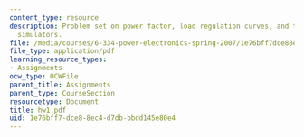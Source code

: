 ```yaml
---
content_type: resource
description: Problem set on power factor, load regulation curves, and time-domain
  simulators.
file: /media/courses/6-334-power-electronics-spring-2007/1e76bff7dce88ec4d7dbbbdd145e80e4_hw1.pdf
file_type: application/pdf
learning_resource_types:
- Assignments
ocw_type: OCWFile
parent_title: Assignments
parent_type: CourseSection
resourcetype: Document
title: hw1.pdf
uid: 1e76bff7-dce8-8ec4-d7db-bbdd145e80e4
---
```


